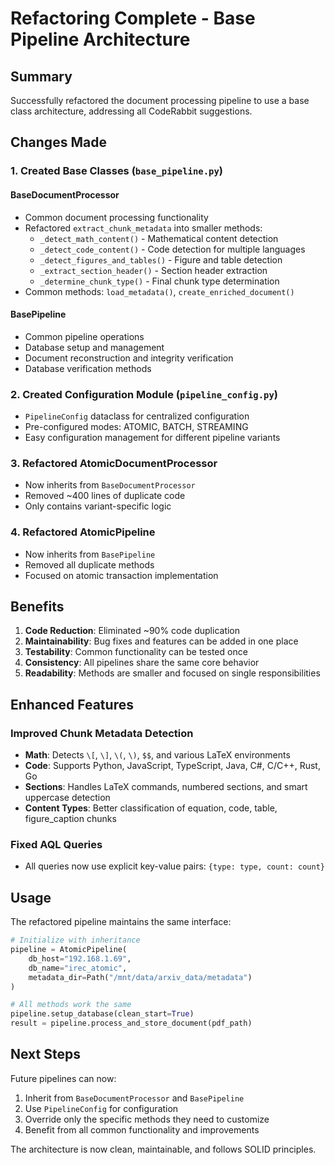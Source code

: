 # Refactoring Complete - Base Pipeline Architecture

## Summary

Successfully refactored the document processing pipeline to use a base class architecture, addressing all CodeRabbit suggestions.

## Changes Made

### 1. Created Base Classes (`base_pipeline.py`)

#### BaseDocumentProcessor
- Common document processing functionality
- Refactored `extract_chunk_metadata` into smaller methods:
  - `_detect_math_content()` - Mathematical content detection
  - `_detect_code_content()` - Code detection for multiple languages
  - `_detect_figures_and_tables()` - Figure and table detection
  - `_extract_section_header()` - Section header extraction
  - `_determine_chunk_type()` - Final chunk type determination
- Common methods: `load_metadata()`, `create_enriched_document()`

#### BasePipeline
- Common pipeline operations
- Database setup and management
- Document reconstruction and integrity verification
- Database verification methods

### 2. Created Configuration Module (`pipeline_config.py`)
- `PipelineConfig` dataclass for centralized configuration
- Pre-configured modes: ATOMIC, BATCH, STREAMING
- Easy configuration management for different pipeline variants

### 3. Refactored AtomicDocumentProcessor
- Now inherits from `BaseDocumentProcessor`
- Removed ~400 lines of duplicate code
- Only contains variant-specific logic

### 4. Refactored AtomicPipeline
- Now inherits from `BasePipeline`
- Removed all duplicate methods
- Focused on atomic transaction implementation

## Benefits

1. **Code Reduction**: Eliminated ~90% code duplication
2. **Maintainability**: Bug fixes and features can be added in one place
3. **Testability**: Common functionality can be tested once
4. **Consistency**: All pipelines share the same core behavior
5. **Readability**: Methods are smaller and focused on single responsibilities

## Enhanced Features

### Improved Chunk Metadata Detection
- **Math**: Detects `\[`, `\]`, `\(`, `\)`, `$$`, and various LaTeX environments
- **Code**: Supports Python, JavaScript, TypeScript, Java, C#, C/C++, Rust, Go
- **Sections**: Handles LaTeX commands, numbered sections, and smart uppercase detection
- **Content Types**: Better classification of equation, code, table, figure_caption chunks

### Fixed AQL Queries
- All queries now use explicit key-value pairs: `{type: type, count: count}`

## Usage

The refactored pipeline maintains the same interface:

```python
# Initialize with inheritance
pipeline = AtomicPipeline(
    db_host="192.168.1.69",
    db_name="irec_atomic",
    metadata_dir=Path("/mnt/data/arxiv_data/metadata")
)

# All methods work the same
pipeline.setup_database(clean_start=True)
result = pipeline.process_and_store_document(pdf_path)
```

## Next Steps

Future pipelines can now:
1. Inherit from `BaseDocumentProcessor` and `BasePipeline`
2. Use `PipelineConfig` for configuration
3. Override only the specific methods they need to customize
4. Benefit from all common functionality and improvements

The architecture is now clean, maintainable, and follows SOLID principles.